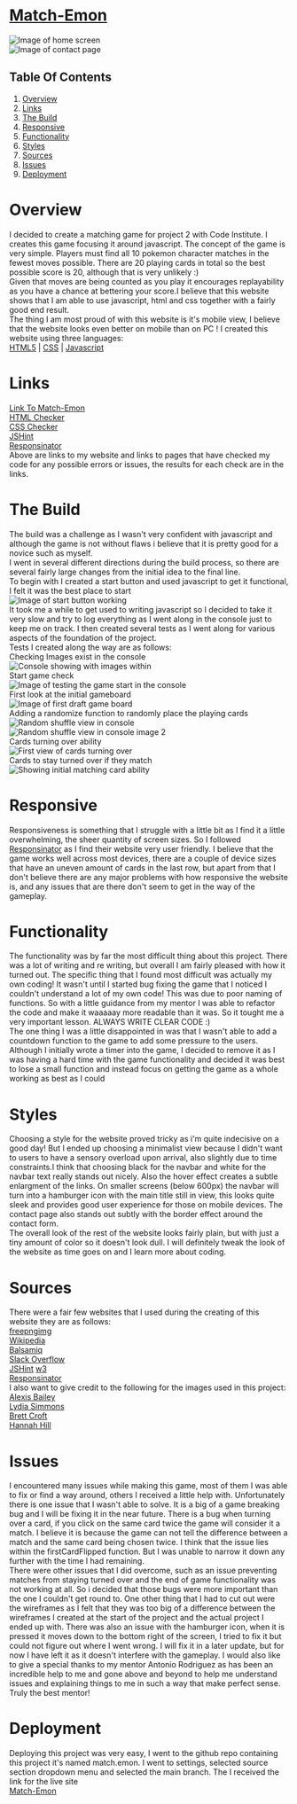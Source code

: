 # [Match-Emon](https://benjamin-joe.github.io/match.emon/)

<img src="./assets/images/readme-images/start-page.png" alt="Image of home screen">
<br>
<img src="./assets/images/readme-images/contact.png" alt="Image of contact page">


## Table Of Contents

1. [Overview](#overview)
2. [Links](#links)
3. [The Build](#build)
4. [Responsive](#Responsive)
5. [Functionality](#functionality)
6. [Styles](#styles)
7. [Sources](#sources)
8. [Issues](#issues)
9. [Deployment](#deployment)


# Overview
I decided to create a matching game for project 2 with Code Institute. I creates this game focusing it around javascript. The concept of the game is very simple. Players must find all 10 pokemon character matches in the fewest moves possible. There are 20 playing cards in total so the best possible score is 20, although that is very unlikely :) <br> Given that moves are being counted as you play it encourages replayability as you have a chance at bettering your score.I believe that this website shows that I am able to use javascript, html and css together with a fairly good end result. <br> 
The thing I am most proud of with this website is it's mobile view, I believe that the website looks even better on mobile than on PC !
I created this website using three languages:  
[HTML5](https://sv.wikipedia.org/wiki/HTML5) | [CSS](https://sv.wikipedia.org/wiki/CSS) | [Javascript](https://sv.wikipedia.org/wiki/Javascript)  


# Links
[Link To Match-Emon](https://benjamin-joe.github.io/match.emon/)  
[HTML Checker]()  
[CSS Checker]()  
[JSHint]()  
[Responsinator]()  
Above are links to my website and links to pages that have checked my code for any possible errors or issues, the results for each check are in the links.

# The Build
The build was a challenge as I wasn't very confident with javascript and although the game is not without flaws i believe that it is pretty good for a novice such as myself. <br> I went in several different directions during the build process, so there are several fairly large changes from the initial idea to the final line. <br> To begin with I created a start button and used javascript to get it functional, I felt it was the best place to start  
<img src="./assets/images/readme-images/start-button-test.png" alt="Image of start button working">  
It took me a while to get used to writing javascript so I decided to take it very slow and try to log everything as I went along in the console just to keep me on track. I then created several tests as I went along for various aspects of the foundation of the project.  <br>
Tests I created along the way are as follows:  
Checking Images exist in the console  
<img src="./assets/images/readme-images/images-test.png" alt="Console showing with images within">  
Start game check  
<img src="./assets/images/readme-images/game-started.png" alt="Image of testing the game start in the console">  
First look at the initial gameboard  
<img src="./assets/images/readme-images/print-board.png" alt="Image of first draft game board">  
Adding a randomize function to randomly place the playing cards  
<img src="./assets/images/readme-images/showing-random.png" alt="Random shuffle view in console">  
<img src="./assets/images/readme-images/shuffle.png" alt="Random shuffle view in console image 2">  
Cards turning over ability  
<img src="./assets/images/readme-images/cards-turning.png" alt="First view of cards turning over">  
Cards to stay turned over if they match  
<img src="./assets/images/readme-images/matches-stay-over.png" alt="Showing initial matching card ability">  


 # Responsive
Responsiveness is something that I struggle with a little bit as I find it a little overwhelming, the sheer quantity of screen sizes. So I followed [Responsinator](https://www.responsinator.com/) as I find their website very user friendly. I believe that the game works well across most devices, there are a couple of device sizes that have an uneven amount of cards in the last row, but apart from that I don't believe there are any major problems with how responsive the website is, and any issues that are there don't seem to get in the way of the gameplay.  

# Functionality
The functionality was by far the most difficult thing about this project. There was a lot of writing and re writing, but overall I am fairly pleased with how it turned out. The specific thing that I found most difficult was actually my own coding! It wasn't until I started bug fixing the game that I noticed I couldn't understand a lot of my own code! This was due to poor naming of functions. So with a little guidance from my mentor I was able to refactor the code and make it waaaaay more readable than it was. So it tought me a very important lesson.  ALWAYS WRITE CLEAR CODE :)  
The one thing I was a little disappointed in was that I wasn't able to add a countdown function to the game to add some pressure to the users. Although I initially wrote a timer into the game, I decided to remove it as I was having a hard time with the game functionality and decided it was best to lose a small function and instead focus on getting the game as a whole working as best as I could
 
# Styles
Choosing a style for the website proved tricky as i'm quite indecisive on a good day! But I ended up choosing a minimalist view because I didn't want to users to have a sensory overload upon arrival, also slightly due to time constraints.I think that choosing black for the navbar and white for the navbar text really stands out nicely. Also the hover effect creates a subtle enlargment of the links. On smaller screens (below 600px) the navbar will turn into a hamburger icon with the main title still in view, this looks quite sleek and provides good user experience for those on mobile devices. The contact page also stands out subtly with the border effect around the contact form.     
The overall look of the rest of the website looks fairly plain, but with just a tiny amount of color so it doesn't look dull. I will definitely tweak the look of the website as time goes on and I learn more about coding.   

# Sources
There were a fair few websites that I used during the creating of this website they are as follows:  
[freepngimg](https://www.freepngimg.com/)  
[Wikipedia](https://www.wikipedia.org/)  
[Balsamiq](https://balsamiq.com/)  
[Slack Overflow](https://stackoverflow.com/)  
[JSHint](https://jshint.com/)
[w3](https://www.w3schools.com/)  
[Responsinator](https://www.responsinator.com/)  
I also want to give credit to the following for the images used in this project:  
[Alexis Bailey](https://freepngimg.com/author/alexisbai-5859)  
[Lydia Simmons](https://freepngimg.com/author/lydiasimm-7560)  
[Brett Croft](https://freepngimg.com/author/brettcrof-391)  
[Hannah Hill](https://freepngimg.com/author/hannahhil-5479)  




# Issues  
I encountered many issues while making this game, most of them I was able to fix or find a way around, others I received a little help with. Unfortunately there is one issue that I wasn't able to solve. It is a big of a game breaking bug and I will be fixing it in the near future. There is a bug when turning over a card, if you click on the same card twice the game will consider it a match. I believe it is because the game can not tell the difference between a match and the same card being chosen twice. I think that the issue lies within the firstCardFlipped function. But I was unable to narrow it down any further with the time I had remaining.  
There were other issues that I did overcome, such as an issue preventing matches from staying turned over and the end of game functionality was not working at all. So i decided that those bugs were more important than the one I couldn't get round to.  One other thing that I had to cut out were the wireframes as I felt that they was too big of a difference between the wireframes I created at the start of the project and the actual project I ended up with.  There was also an issue with the hamburger icon, when it is pressed it moves down to the bottom right of the screen, I tried to fix it but could not figure out where I went wrong. I will fix it in a later update, but for now I have left it as it doesn't interfere with the gameplay.
I would also like to give a special thanks to my mentor Antonio Rodriguez as has been an incredible help to me and gone above and beyond to help me understand issues and explaining things to me in such a way that make perfect sense. Truly the best mentor!

# Deployment  
Deploying this project was very easy, I went to the github repo containing this project it's named match.emon. I went to settings, selected source section dropdown menu and selected the main branch. The I received the link for the live site  
 [Match-Emon](https://benjamin-joe.github.io/match.emon/)